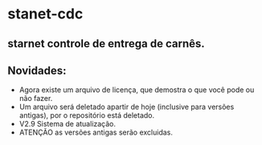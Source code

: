 # stanet-cdc
starnet controle de entrega de carnês.
---
## Novidades:
* Agora existe um arquivo de licença, que demostra o que você pode ou não fazer.
* Um arquivo será deletado apartir de hoje (inclusive para versões antigas), por o repositório está deletado.
* V2.9 Sistema de atualização.
* ATENÇÃO as versões antigas serão excluidas.

